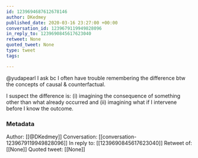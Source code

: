 ```yaml
---
id: 1239694687612678146
author: DKedmey
published_date: 2020-03-16 23:27:00 +00:00
conversation_id: 1239679119949828096
in_reply_to: 1239690845617623040
retweet: None
quoted_tweet: None
type: tweet
tags:

---
```


@yudapearl I ask bc I often have trouble remembering the difference btw the concepts of causal &amp; counterfactual. 

I suspect the difference is: (i) imagining the consequence of something other than what already occurred and (ii) imagining what if I intervene before I know the outcome.

### Metadata

Author: [[@DKedmey]]
Conversation: [[conversation-1239679119949828096]]
In reply to: [[1239690845617623040]]
Retweet of: [[None]]
Quoted tweet: [[None]]
